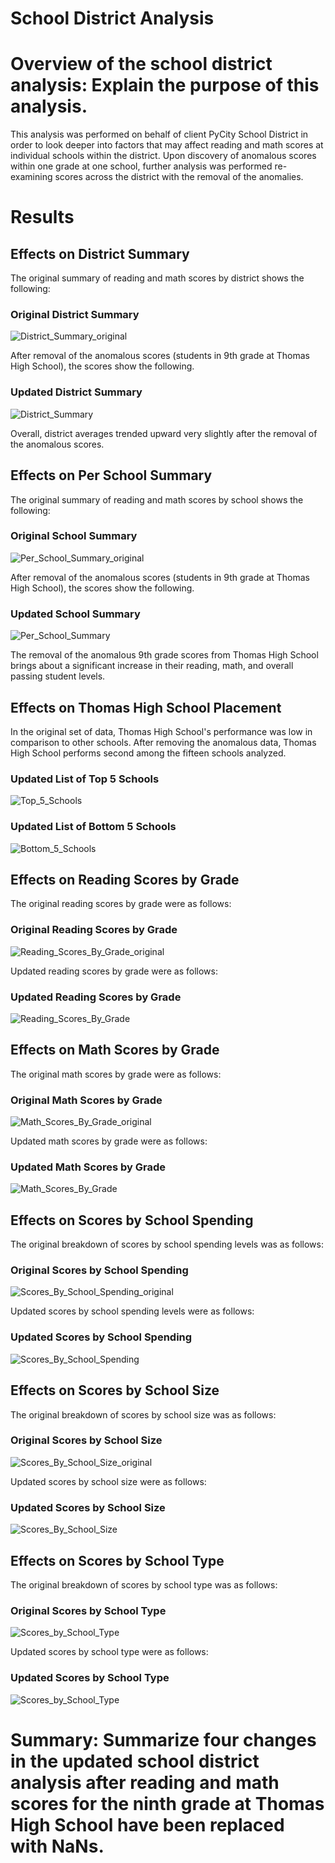 # School District Analysis


# Overview of the school district analysis: Explain the purpose of this analysis.

This analysis was performed on behalf of client PyCity School District in order to look deeper into factors that may affect reading and math scores at individual schools within the district. Upon discovery of anomalous scores within one grade at one school, further analysis was performed re-examining scores across the district with the removal of the anomalies.

# Results

## Effects on District Summary
The original summary of reading and math scores by district shows the following:

### Original District Summary
![District_Summary_original](District_Summary_original.png)

After removal of the anomalous scores (students in 9th grade at Thomas High School), the scores show the following.

### Updated District Summary
![District_Summary](District_Summary.png)

Overall,  district averages trended upward very slightly after the removal of the anomalous scores.

## Effects on Per School Summary
The original summary of reading and math scores by school shows the following:

### Original School Summary
![Per_School_Summary_original](Per_School_Summary_original.png)

After removal of the anomalous scores (students in 9th grade at Thomas High School), the scores show the following.

### Updated School Summary
![Per_School_Summary](Per_School_Summary.png)

The removal of the anomalous 9th grade scores from Thomas High School brings about a significant increase in their reading, math, and overall passing student levels.

## Effects on Thomas High School Placement
In the original set of data, Thomas High School's performance was low in comparison to other schools. After removing the anomalous data, Thomas High School performs second among the fifteen schools analyzed.

### Updated List of Top 5 Schools
![Top_5_Schools](Top_5_Schools.png)

### Updated List of Bottom 5 Schools
![Bottom_5_Schools](Bottom_5_Schools.png)

## Effects on Reading Scores by Grade
The original reading scores by grade were as follows:

### Original Reading Scores by Grade
![Reading_Scores_By_Grade_original](Reading_Scores_By_Grade_original.png)

Updated reading scores by grade were as follows:

### Updated Reading Scores by Grade
![Reading_Scores_By_Grade](Reading_Scores_By_Grade.png)

## Effects on Math Scores by Grade
The original math scores by grade were as follows:

### Original Math Scores by Grade
![Math_Scores_By_Grade_original](Math_Scores_By_Grade_original.png)

Updated math scores by grade were as follows:

### Updated Math Scores by Grade
![Math_Scores_By_Grade](Math_Scores_By_Grade.png)

## Effects on Scores by School Spending
The original breakdown of scores by school spending levels was as follows:

### Original Scores by School Spending
![Scores_By_School_Spending_original](Scores_By_School_Spending_original.png)

Updated scores by school spending levels were as follows:

### Updated Scores by School Spending
![Scores_By_School_Spending](Scores_By_School_Spending.png)


## Effects on Scores by School Size
The original breakdown of scores by school size was as follows:

### Original Scores by School Size
![Scores_By_School_Size_original](Scores_By_School_Size_original.png)

Updated scores by school size were as follows:

### Updated Scores by School Size
![Scores_By_School_Size](Scores_By_School_Size.png)


## Effects on Scores by School Type
The original breakdown of scores by school type was as follows:

### Original Scores by School Type
![Scores_by_School_Type](Scores_by_School_Type_original.png)

Updated scores by school type were as follows:

### Updated Scores by School Type
![Scores_by_School_Type](Scores_by_School_Type.png)


# Summary: Summarize four changes in the updated school district analysis after reading and math scores for the ninth grade at Thomas High School have been replaced with NaNs.
